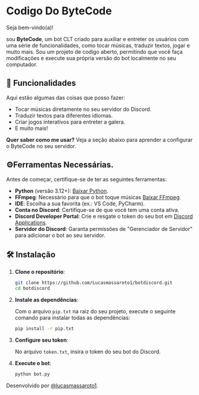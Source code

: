 # Codigo Do ByteCode
Seja bem-vindo(a)!

sou **ByteCode**, um bot CLT criado para auxiliar e entreter os usuários com uma série de funcionalidades, como tocar músicas, traduzir textos, jogar e muito mais.
Sou um projeto de codigo aberto, permitindo que você faça modificações  e execute sua própria versão do bot localmente no seu computador.

## 🚀 Funcionalidades
Aqui estão algumas das coisas que posso fazer:
- Tocar músicas diretamente no seu servidor do Discord.
- Traduzir textos para diferentes idiomas.
- Criar jogos interativos para entreter a galera.
- E muito mais!

**Quer saber como me usar?** Veja a seção abaixo para aprender a configurar o ByteCode no seu servidor.

## ⚙️Ferramentas Necessárias.
Antes de começar, certifique-se de ter as seguintes ferramentas:
- **Python** (versão 3.12+): [Baixar Python](https://www.python.org/downloads/).
- **FFmpeg**: Necessário para que o bot toque músicas [Baixar FFmpeg](https://www.ffmpeg.org/download.html).
- **IDE**: Escolha a sua favorita (ex.: VS Code, PyCharm).
- **Conta no Discord**: Certifique-se de que você tem uma conta ativa.
- **Discord Developer Portal**: Crie e resgate o token do seu bot em [Discord Applications](https://discord.com/developers/applications).
- **Servidor do Discord**: Garanta permissões de "Gerenciador de Servidor" para adicionar o bot ao seu servidor.

## 🛠️ Instalação

1. **Clone o repositório**:

   ```bash
   git clone https://github.com/Lucasmassaroto1/botdiscord.git
   cd botdiscord
    ```
2. **Instale as dependências**:

   Com o arquivo `pip.txt` na raiz do seu projeto, execute o seguinte comando para instalar todas as dependências:

   ```bash
   pip install -r pip.txt
    ```
3. **Configure seu token**:

   No arquivo ``token.txt``, insira o token do seu bot do Discord.

1. **Execute o bot**:

   ```bash
   python bot.py
    ```
Desenvolvido por <a href="https://www.tiktok.com/@lucasmassaroto1">@lucasmassaroto1</a>.

